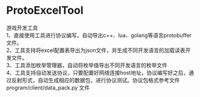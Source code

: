 # ProtoExcelTool
游戏开发工具<br/>
1、直接使用工具进行协议编写，自动导出c++、lua、golang等语言protobuffer文件。<br/>
2、工具支持将excel配置表导出为json文件，并生成不同开发语言的加载读表开发文件。<br/>
3、工具添加枚举管理器，自动将枚举值导出不同开发语言的枚举文件<br/>
4、工具支持自动发送协议，只要配置好网络连接host地址，协议编写好之后，通过反射形式，自动生成相应的数据包，进行协议测试。协议包格式参考文件program/client/data_pack.py 文件<br/>
